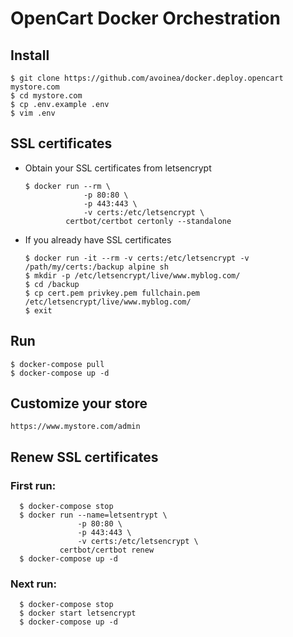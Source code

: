 # OpenCart Docker Orchestration

## Install

    $ git clone https://github.com/avoinea/docker.deploy.opencart mystore.com
    $ cd mystore.com
    $ cp .env.example .env
    $ vim .env

## SSL certificates

* Obtain your SSL certificates from letsencrypt

      $ docker run --rm \
                   -p 80:80 \
                   -p 443:443 \
                   -v certs:/etc/letsencrypt \
               certbot/certbot certonly --standalone

* If you already have SSL certificates

      $ docker run -it --rm -v certs:/etc/letsencrypt -v /path/my/certs:/backup alpine sh
      $ mkdir -p /etc/letsencrypt/live/www.myblog.com/
      $ cd /backup
      $ cp cert.pem privkey.pem fullchain.pem /etc/letsencrypt/live/www.myblog.com/
      $ exit

## Run

    $ docker-compose pull
    $ docker-compose up -d

## Customize your store

    https://www.mystore.com/admin

## Renew SSL certificates

### First run:

      $ docker-compose stop
      $ docker run --name=letsentrypt \
                   -p 80:80 \
                   -p 443:443 \
                   -v certs:/etc/letsencrypt \
               certbot/certbot renew
      $ docker-compose up -d

### Next run:

      $ docker-compose stop
      $ docker start letsencrypt
      $ docker-compose up -d

